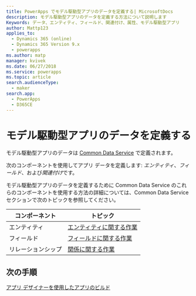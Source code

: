 ```yaml
---
title: PowerApps でモデル駆動型アプリのデータを定義する| MicrosoftDocs
description: モデル駆動型アプリのデータを定義する方法について説明します
Keywords: データ、エンティティ、フィールド、関連付け、属性、モデル駆動型アプリ
author: Mattp123
applies_to:
  - Dynamics 365 (online)
  - Dynamics 365 Version 9.x
  - powerapps
ms.author: matp
manager: kvivek
ms.date: 06/27/2018
ms.service: powerapps
ms.topic: article
search.audienceType:
  - maker
search.app:
  - PowerApps
  - D365CE
---
```

# <a name="define-data-for-your-model-driven-app"></a>モデル駆動型アプリのデータを定義する

モデル駆動型アプリのデータは [Common Data Service](../common-data-service/data-platform-intro.md) で定義されます。 

次のコンポーネントを使用してアプリ データを定義します: *エンティティ*、*フィールド*、および*関連付け*です。

モデル駆動型アプリのデータを定義するために Common Data Service のこれらのコンポーネントを使用する方法の詳細については、Common Data Service セクションで次のトピックを参照してください。

|コンポーネント |トピック|
|-----|----|
|エンティティ| [エンティティに関する作業](../common-data-service/entity-overview.md)|
|フィールド| [フィールドに関する作業](../common-data-service/fields-overview.md)|
|リレーションシップ| [関係に関する作業](../common-data-service/relationships-overview.md)|

## <a name="next-step"></a>次の手順

[アプリ デザイナーを使用したアプリのビルド](design-custom-business-apps-using-app-designer.md)
